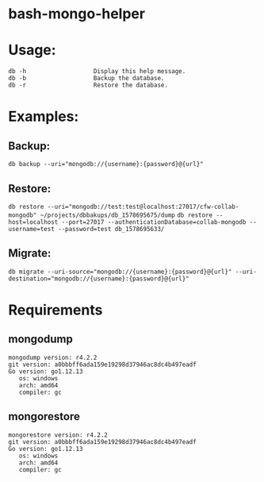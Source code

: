 # bash-mongo-helper

# Usage:
```
db -h                   Display this help message.
db -b                   Backup the database.
db -r                   Restore the database.
```

# Examples:

## Backup:
`db backup --uri="mongodb://{username}:{password}@{url}"`

## Restore:
`db restore --uri="mongodb://test:test@localhost:27017/cfw-collab-mongodb" ~/projects/dbbakups/db_1578695675/dump`
`db restore --host=localhost --port=27017 --authenticationDatabase=collab-mongodb --username=test --password=test db_1578695633/`

## Migrate:
`db migrate --uri-source="mongodb://{username}:{password}@{url}" --uri-destination="mongodb://{username}:{password}@{url}"`

# Requirements

## mongodump
```
mongodump version: r4.2.2
git version: a0bbbff6ada159e19298d37946ac8dc4b497eadf
Go version: go1.12.13
   os: windows
   arch: amd64
   compiler: gc
```

## mongorestore
```
mongorestore version: r4.2.2
git version: a0bbbff6ada159e19298d37946ac8dc4b497eadf
Go version: go1.12.13
   os: windows
   arch: amd64
   compiler: gc
```
